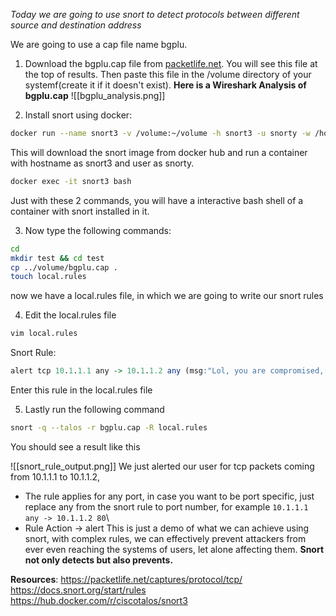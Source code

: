 *Today we are going to use snort to detect protocols between different source and destination address*

We are going to use a cap file name bgplu.
1. Download the bgplu.cap file from [packetlife.net](https://packetlife.net/captures/protocol/tcp/). You will see this file at the top of results. Then paste this file in the /volume directory of your systemf(create it if it doesn't exist).
**Here is a Wireshark Analysis of bgplu.cap**
![[bgplu_analysis.png]]


2. Install snort using docker:
```bash
docker run --name snort3 -v /volume:~/volume -h snort3 -u snorty -w /home/snorty -d -it ciscotalos/snort3 bash
```
This will download the snort image from docker hub and run a container with hostname as snort3 and user as snorty.
```bash
docker exec -it snort3 bash
```
Just with these 2 commands, you will have a interactive bash shell of a container with snort installed in it.

3. Now type the following commands:
```bash
cd
mkdir test && cd test
cp ../volume/bgplu.cap .
touch local.rules
```
now we have a local.rules file, in which we are going to write our snort rules

4. Edit the local.rules file
```bash
vim local.rules
```
Snort Rule:
```r
alert tcp 10.1.1.1 any -> 10.1.1.2 any (msg:"Lol, you are compromised, TCP detected from 10.1.1.1 to 10.1.1.2"; sid:1000001;)
```
Enter this rule in the local.rules file

5. Lastly run the following command
```bash
snort -q --talos -r bgplu.cap -R local.rules
```
You should see a result like this

![[snort_rule_output.png]]
We just alerted our user for tcp packets coming from 10.1.1.1 to 10.1.1.2,
* The rule applies for any port, in case you want to be port specific, just replace any from the snort rule to port number, for example `10.1.1.1 any -> 10.1.1.2 80`\
* Rule Action -> alert
This is just a demo of what we can achieve using snort, with complex rules, we can effectively prevent attackers from ever even reaching the systems of users, let alone
affecting them. **Snort not only detects but also prevents.**



**Resources**:
https://packetlife.net/captures/protocol/tcp/
https://docs.snort.org/start/rules
https://hub.docker.com/r/ciscotalos/snort3